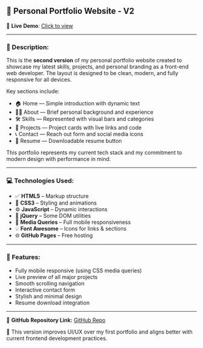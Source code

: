 ## 💼 Personal Portfolio Website - V2

🚀 **Live Demo**: [Click to view](https://amarsin22.github.io/Personel-Portfolio1/)

---

### 📌 Description:

This is the **second version** of my personal portfolio website created to showcase my latest skills, projects, and personal branding as a front-end web developer. The layout is designed to be clean, modern, and fully responsive for all devices.

Key sections include:
- 🏠 Home — Simple introduction with dynamic text
- 👨‍💼 About — Brief personal background and experience
- 🛠️ Skills — Represented with visual bars and categories
- 💼 Projects — Project cards with live links and code
- 📞 Contact — Reach out form and social media icons
- 📄 Resume — Downloadable resume button

This portfolio represents my current tech stack and my commitment to modern design with performance in mind.

---

### 💻 Technologies Used:

- ✅ **HTML5** – Markup structure
- 🎨 **CSS3** – Styling and animations
- ⚙️ **JavaScript** – Dynamic interactions
- 🧩 **jQuery** – Some DOM utilities
- 📱 **Media Queries** – Full mobile responsiveness
- 💡 **Font Awesome** – Icons for links & sections
- 🌐 **GitHub Pages** – Free hosting

---

### 📎 Features:

- Fully mobile responsive (using CSS media queries)
- Live preview of all major projects
- Smooth scrolling navigation
- Interactive contact form
- Stylish and minimal design
- Resume download integration

---

🔗 **GitHub Repository Link:** [GitHub Repo](https://github.com/amarsin22/Personel-Portfolio1)

📌 This version improves UI/UX over my first portfolio and aligns better with current frontend development practices.

